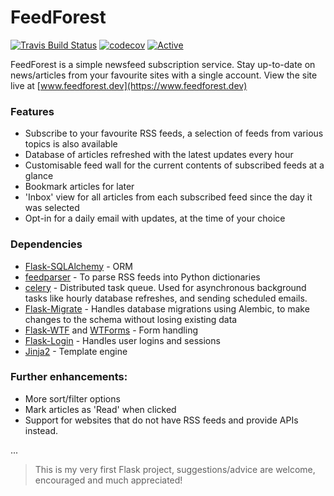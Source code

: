 # FeedForest
[![Travis Build Status](https://travis-ci.com/Ak5cel/feedforest.svg?token=aGCwp4MpV66xzpUAZHpg&branch=master)](https://travis-ci.com/Ak5cel/feedforest)
[![codecov](https://codecov.io/gh/Ak5cel/feedforest/branch/master/graph/badge.svg?token=NM7YWPWBIG)](https://codecov.io/gh/Ak5cel/feedforest)
[![Active](http://img.shields.io/badge/Status-Active-green.svg)](https://tterb.github.io)

FeedForest is a simple newsfeed subscription service. Stay up-to-date on news/articles from your favourite sites
with a single account. View the site live at [www.feedforest.dev](https://www.feedforest.dev)

### Features
  - Subscribe to your favourite RSS feeds, a selection of feeds from various topics is also available
  - Database of articles refreshed with the latest updates every hour
  - Customisable feed wall for the current contents of subscribed feeds at a glance
  - Bookmark articles for later
  - 'Inbox' view for all articles from each subscribed feed since the day it was selected
  - Opt-in for a daily email with updates, at the time of your choice

### Dependencies
  - [Flask-SQLAlchemy](https://github.com/pallets/flask-sqlalchemy) - ORM
  - [feedparser](https://github.com/kurtmckee/feedparser) - To parse RSS feeds into Python dictionaries
  - [celery](https://github.com/celery/celery) - Distributed task queue. Used for asynchronous background tasks 
    like hourly database refreshes, and sending scheduled emails.
  - [Flask-Migrate](https://github.com/miguelgrinberg/Flask-Migrate) - Handles database migrations using Alembic, 
    to make changes to the schema without losing existing data
  - [Flask-WTF](https://github.com/lepture/flask-wtf) and [WTForms](https://github.com/wtforms/wtforms) - Form handling
  - [Flask-Login](https://github.com/maxcountryman/flask-login) - Handles user logins and sessions
  - [Jinja2](https://github.com/pallets/jinja) - Template engine
  
### Further enhancements:
  - More sort/filter options
  - Mark articles as 'Read' when clicked
  - Support for websites that do not have RSS feeds and provide APIs instead.

...

> This is my very first Flask project, suggestions/advice are welcome, encouraged and much appreciated!
